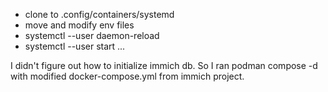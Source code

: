 * clone to .config/containers/systemd
* move and modify env files
* systemctl --user daemon-reload
* systemctl --user start ...

I didn't figure out how to initialize immich db. So I ran podman compose -d with modified docker-compose.yml from immich project.
